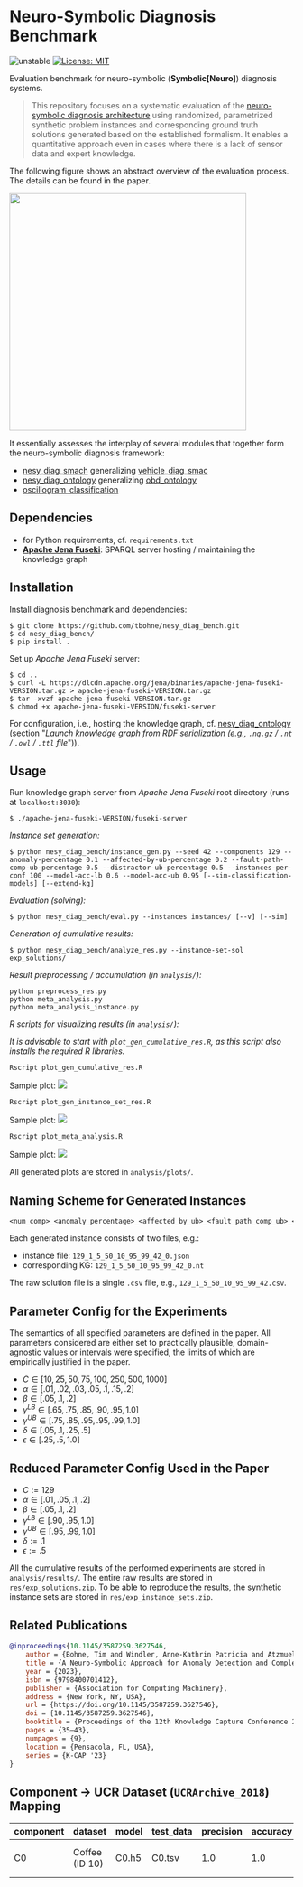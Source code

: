 # Neuro-Symbolic Diagnosis Benchmark

![unstable](https://img.shields.io/badge/stability-unstable-orange)
[![License: MIT](https://img.shields.io/badge/License-MIT-yellow.svg)](https://opensource.org/licenses/MIT)

Evaluation benchmark for neuro-symbolic (**Symbolic[Neuro]**) diagnosis systems.

> This repository focuses on a systematic evaluation of the [neuro-symbolic diagnosis architecture](https://dl.acm.org/doi/10.1145/3587259.3627546) using randomized, parametrized synthetic problem instances and corresponding ground truth solutions generated based on the established formalism. It enables a quantitative approach even in cases where there is a lack of sensor data and expert knowledge.

The following figure shows an abstract overview of the evaluation process. The details can be found in the paper.

<img src="img/eval_proc.svg" width="420">

It essentially assesses the interplay of several modules that together form the neuro-symbolic diagnosis framework:
- [nesy_diag_smach](https://github.com/tbohne/nesy_diag_smach) generalizing [vehicle_diag_smac](https://github.com/tbohne/vehicle_diag_smach)
- [nesy_diag_ontology](https://github.com/tbohne/nesy_diag_ontology) generalizing [obd_ontology](https://github.com/tbohne/obd_ontology)
- [oscillogram_classification](https://github.com/tbohne/oscillogram_classification)

## Dependencies

- for Python requirements, cf. `requirements.txt`
- [**Apache Jena Fuseki**](https://jena.apache.org/documentation/fuseki2/): SPARQL server hosting / maintaining the knowledge graph

## Installation

Install diagnosis benchmark and dependencies:
```
$ git clone https://github.com/tbohne/nesy_diag_bench.git
$ cd nesy_diag_bench/
$ pip install .
```
Set up *Apache Jena Fuseki* server:
```
$ cd ..
$ curl -L https://dlcdn.apache.org/jena/binaries/apache-jena-fuseki-VERSION.tar.gz > apache-jena-fuseki-VERSION.tar.gz
$ tar -xvzf apache-jena-fuseki-VERSION.tar.gz
$ chmod +x apache-jena-fuseki-VERSION/fuseki-server
```
For configuration, i.e., hosting the knowledge graph, cf. [nesy_diag_ontology](https://github.com/tbohne/nesy_diag_ontology) (section "*Launch knowledge graph from RDF serialization (e.g., `.nq.gz` / `.nt` / `.owl` / `.ttl` file*")).

## Usage

Run knowledge graph server from *Apache Jena Fuseki* root directory (runs at `localhost:3030`):
```
$ ./apache-jena-fuseki-VERSION/fuseki-server
```

*Instance set generation:*
```
$ python nesy_diag_bench/instance_gen.py --seed 42 --components 129 --anomaly-percentage 0.1 --affected-by-ub-percentage 0.2 --fault-path-comp-ub-percentage 0.5 --distractor-ub-percentage 0.5 --instances-per-conf 100 --model-acc-lb 0.6 --model-acc-ub 0.95 [--sim-classification-models] [--extend-kg]
```

*Evaluation (solving):*
```
$ python nesy_diag_bench/eval.py --instances instances/ [--v] [--sim]
```

*Generation of cumulative results:*
```
$ python nesy_diag_bench/analyze_res.py --instance-set-sol exp_solutions/
```

*Result preprocessing / accumulation (in `analysis/`):*
```
python preprocess_res.py
python meta_analysis.py
python meta_analysis_instance.py
```

*R scripts for visualizing results (in `analysis/`):*

*It is advisable to start with `plot_gen_cumulative_res.R`, as this script also installs the required R libraries.*
```
Rscript plot_gen_cumulative_res.R
```
Sample plot:
![](img/cumulative.png)
```
Rscript plot_gen_instance_set_res.R
```
Sample plot:
![](img/inst_set_lvl.png)
```
Rscript plot_meta_analysis.R
```
Sample plot:
![](img/meta_analysis.png)

All generated plots are stored in `analysis/plots/`.

## Naming Scheme for Generated Instances

```
<num_comp>_<anomaly_percentage>_<affected_by_ub>_<fault_path_comp_ub>_<distractor_ub>_<model_acc_lb>_<model_acc_ub>_<seed>_<idx>.json
```

Each generated instance consists of two files, e.g.:
- instance file: `129_1_5_50_10_95_99_42_0.json`
- corresponding KG: `129_1_5_50_10_95_99_42_0.nt`

The raw solution file is a single `.csv` file, e.g., `129_1_5_50_10_95_99_42.csv`.

## Parameter Config for the Experiments

The semantics of all specified parameters are defined in the paper. All parameters considered are either set to practically plausible, domain-agnostic values or intervals were specified, the limits of which are empirically justified in the paper.

- $C \in [10, 25, 50, 75, 100, 250, 500, 1000]$
- $\alpha \in [.01, .02, .03, .05, .1, .15, .2]$
- $\beta \in [.05, .1, .2]$
- $\gamma^{LB} \in [.65, .75, .85, .90, .95, 1.0]$
- $\gamma^{UB} \in [.75, .85, .95, .95, .99, 1.0]$
- $\delta \in [.05, .1, .25, .5]$
- $\epsilon \in [.25, .5, 1.0]$

## Reduced Parameter Config Used in the Paper

- $C := 129$
- $\alpha \in [.01, .05, .1, .2]$
- $\beta \in [.05, .1, .2]$
- $\gamma^{LB} \in [.90, .95, 1.0]$
- $\gamma^{UB} \in [.95, .99, 1.0]$
- $\delta := .1$
- $\epsilon := .5$

All the cumulative results of the performed experiments are stored in `analysis/results/`. The entire raw results are stored in `res/exp_solutions.zip`. To be able to reproduce the results, the synthetic instance sets are stored in `res/exp_instance_sets.zip`.

## Related Publications

```bibtex
@inproceedings{10.1145/3587259.3627546,
    author = {Bohne, Tim and Windler, Anne-Kathrin Patricia and Atzmueller, Martin},
    title = {A Neuro-Symbolic Approach for Anomaly Detection and Complex Fault Diagnosis Exemplified in the Automotive Domain},
    year = {2023},
    isbn = {9798400701412},
    publisher = {Association for Computing Machinery},
    address = {New York, NY, USA},
    url = {https://doi.org/10.1145/3587259.3627546},
    doi = {10.1145/3587259.3627546},
    booktitle = {Proceedings of the 12th Knowledge Capture Conference 2023},
    pages = {35–43},
    numpages = {9},
    location = {Pensacola, FL, USA},
    series = {K-CAP '23}
}
```

## Component -> UCR Dataset (`UCRArchive_2018`) Mapping

|component | dataset        | model | test_data | precision | accuracy | recall | architecture | #train | #test | len    | #classes | desc                                          |
|----------|----------------|-------|-----------|-----------|----------|--------|--------------|--------|-------|--------|----------|-----------------------------------------------|
| C0       | Coffee (ID 10) | C0.h5 | C0.tsv    | 1.0       | 1.0      | 1.0    | FCN          | 28     | 28    | 286    | 2        | spectrographs: dist. Robusta / Arabica coffee |
